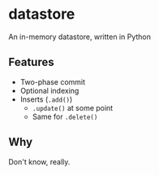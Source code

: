 # datastore
An in-memory datastore, written in Python

## Features
- Two-phase commit
- Optional indexing
- Inserts (`.add()`)
  - `.update()` at some point
  - Same for `.delete()`

## Why
Don't know, really.
